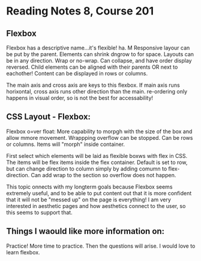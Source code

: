 # Reading Notes 8, Course 201

## Flexbox

Flexbox has a descriptive name...it's flexible! ha. M
Responsive layour can be put by the parent.
Elements can shrink dngrow to for space.
Layouts can be in any direction. Wrap or no-wrap.
Can collapse, and have order display reversed.
Child elements can be aligned with their parents OR next to eachother!
Content can be displayed in rows or columns.

The main axis and cross axis are keys to this flexbox. If main axis runs horixontal, cross axis runs other direction than the main.
re-ordering only happens in visual order, so is not the best for accessability!

## CSS Layout - Flexbox:

Flexbox o=ver float:
More capability to morpgh with the size of the box and allow mmore movement.
Wrappping overflow can be stopped.
Can be rows or columns.
Items will "morph" inside container.

First select which elements will be laid as flexible boxws with flex in CSS.
The items will be flex items inside the flex container. 
Default is set to row, but can change direction to column simply by adding comumn to flex-direction.
Can add wrap to the section so overflow does not happen.

This topic onnects with my longterm goals because Flexbox seems extremely useful, and to be able to put content out that it is more confident that it will not be "messed up" on the page is everything!
I am very interested in aesthetic pages and how aesthetics connect to the user, so this seems to support that.

## Things I waould like more information on:
Practice! More time to practice. Then the questions will arise. I would love to learn flexbox.



